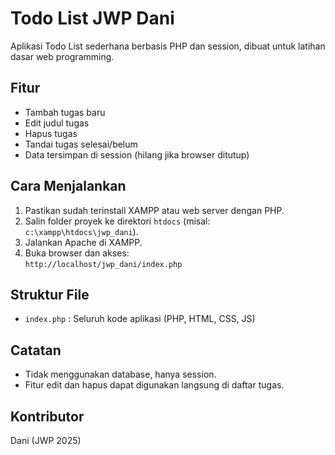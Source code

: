 # Todo List JWP Dani

Aplikasi Todo List sederhana berbasis PHP dan session, dibuat untuk latihan dasar web programming.

## Fitur

- Tambah tugas baru
- Edit judul tugas
- Hapus tugas
- Tandai tugas selesai/belum
- Data tersimpan di session (hilang jika browser ditutup)

## Cara Menjalankan

1. Pastikan sudah terinstall XAMPP atau web server dengan PHP.
2. Salin folder proyek ke direktori `htdocs` (misal: `c:\xampp\htdocs\jwp_dani`).
3. Jalankan Apache di XAMPP.
4. Buka browser dan akses:  
   `http://localhost/jwp_dani/index.php`

## Struktur File

- `index.php` : Seluruh kode aplikasi (PHP, HTML, CSS, JS)

## Catatan

- Tidak menggunakan database, hanya session.
- Fitur edit dan hapus dapat digunakan langsung di daftar tugas.

## Kontributor

Dani (JWP 2025)
